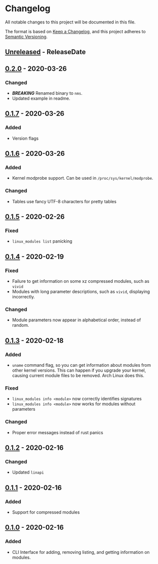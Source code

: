 # Changelog

All notable changes to this project will be documented in this file.

The format is based on [Keep a Changelog](https://keepachangelog.com/en/1.1.0/),
and this project adheres to [Semantic Versioning](https://semver.org/spec/v2.0.0.html).

<!-- next-header -->

## [Unreleased] - ReleaseDate

## [0.2.0] - 2020-03-26

### Changed

- ***BREAKING*** Renamed binary to `nms`.
- Updated example in readme.

## [0.1.7] - 2020-03-26

### Added

- Version flags

## [0.1.6] - 2020-03-26

### Added

- Kernel modprobe support. Can be used in `/proc/sys/kernel/modprobe`.

### Changed

- Tables use fancy UTF-8 characters for pretty tables

## [0.1.5] - 2020-02-26

### Fixed

- `linux_modules list` panicking

## [0.1.4] - 2020-02-19

### Fixed

- Failure to get information on some xz compressed modules, such as `vivid`
- Modules with long parameter descriptions, such as `vivid`, displaying incorrectly.

### Changed

- Module parameters now appear in alphabetical order, instead of random.

## [0.1.3] - 2020-02-18

### Added

- `uname` command flag, so you can get information about modules from
  other kernel versions. This can happen if you upgrade your kernel,
  causing current module files to be removed. Arch Linux does this.

### Fixed

- `linux_modules info <module>` now correctly identifies signatures
- `linux_modules info <module>` now works for modules without parameters

### Changed

- Proper error messages instead of rust panics

## [0.1.2] - 2020-02-16

### Changed

- Updated `linapi`

## [0.1.1] - 2020-02-16

### Added

- Support for compressed modules

## [0.1.0] - 2020-02-16

### Added

- CLI Interface for adding, removing listing, and getting information on modules.

<!-- next-url -->
[Unreleased]: https://github.com/DianaNites/linux_modules/compare/v0.2.0...HEAD
[0.2.0]: https://github.com/DianaNites/linux_modules/compare/v0.1.7...v0.2.0
[0.1.7]: https://github.com/DianaNites/linux_modules/compare/v0.1.6...v0.1.7
[0.1.6]: https://github.com/DianaNites/linux_modules/compare/v0.1.5...v0.1.6
[0.1.5]: https://github.com/DianaNites/linux_modules/compare/v0.1.4...v0.1.5
[0.1.4]: https://github.com/DianaNites/linux_modules/compare/v0.1.3...v0.1.4
[0.1.3]: https://github.com/DianaNites/linux_modules/compare/v0.1.2...v0.1.3
[0.1.2]: https://github.com/DianaNites/linux_modules/compare/v0.1.1...v0.1.2
[0.1.1]: https://github.com/DianaNites/linux_modules/compare/v0.1.0...v0.1.1
[0.1.0]: https://github.com/DianaNites/linux_modules/releases/tag/v0.1.0
